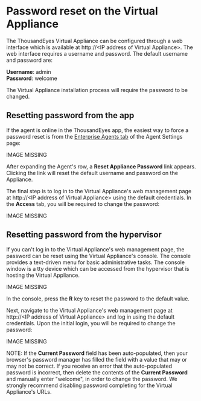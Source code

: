 # Password reset on the Virtual Appliance

The ThousandEyes Virtual Appliance can be configured through a web interface which is available at http://&lt;IP address of Virtual Appliance&gt;.  The web interface requires a username and password.  The default username and password are:

**Username**: admin  
**Password**: welcome

The Virtual Appliance installation process will require the password to be changed.

## Resetting password from the app

If the agent is online in the ThousandEyes app, the easiest way to force a password reset is from the [Enterprise Agents tab](https://app.thousandeyes.com/settings/agents/enterprise/?section=agents) of the Agent Settings page:

IMAGE MISSING 

After expanding the Agent's row, a **Reset Appliance Password** link appears. Clicking the link will reset the default username and password on the Appliance.

The final step is to log in to the Virtual Appliance's web management page at http://&lt;IP address of Virtual Appliance&gt; using the default credentials.  In the **Access** tab, you will be required to change the password:

IMAGE MISSING

## Resetting password from the hypervisor

If you can't log in to the Virtual Appliance's web management page, the password can be reset using the Virtual Appliance's console.  The console provides a text-driven menu for basic administrative tasks. The console window is a tty device which can be accessed from the hypervisor that is hosting the Virtual Appliance. 

IMAGE MISSING

In the console, press the **R** key to reset the password to the default value.

Next, navigate to the Virtual Appliance's web management page at http://&lt;IP address of Virtual Appliance&gt; and log in using the default credentials.  Upon the initial login, you will be required to change the password:

IMAGE MISSING

NOTE: If the **Current Password** field has been auto-populated, then your browser's password manager has filled the field with a value that may or may not be correct. If you receive an error that the auto-populated password is incorrect, then delete the contents of the **Current Password** and manually enter "welcome", in order to change the password. We strongly recommend disabling password completing for the Virtual Appliance's URLs.

